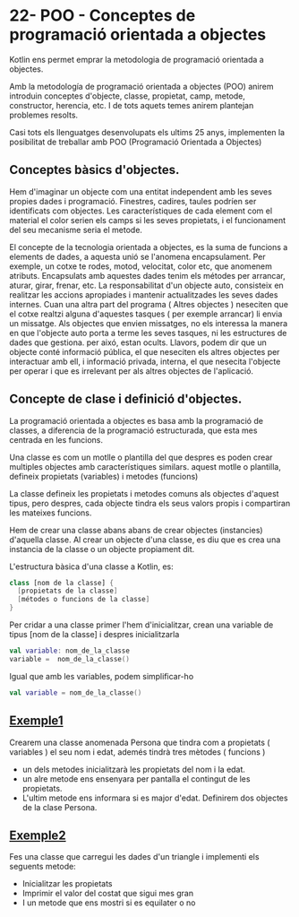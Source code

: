 # 22- POO - Conceptes de programació orientada a objectes

Kotlin ens permet emprar la metodologia de programació orientada a objectes.

Amb la metodología de programació orientada a objectes (POO) anirem introduin conceptes d'objecte, classe, propietat, camp, metode, constructor, herencia, etc. I de tots aquets temes anirem plantejan problemes resolts.

Casi tots els llenguatges desenvolupats els ultims 25 anys, implementen la posibilitat de treballar amb POO (Programació Orientada a Objectes)

## Conceptes bàsics d'objectes.

Hem d'imaginar un objecte com una entitat independent amb les seves propies dades i programació. Finestres, cadires, taules podríen ser identificats com objectes. Les característiques de cada element com el material el color  serien els camps si les seves propietats, i el funcionament del seu mecanisme seria el metode.

El concepte de la tecnologia orientada a objectes, es la suma de funcions a elements de dades, a aquesta unió se l'anomena encapsulament. Per exemple, un cotxe te rodes, motod, velocitat, color etc, que anomenem atributs. Encapsulats amb aquestes dades tenim els métodes per arrancar, aturar, girar, frenar, etc. La responsabilitat d'un objecte auto, consisteix en realitzar les accions apropiades i mantenir actualitzades les seves dades internes. Cuan una altra part del programa ( Altres objectes ) neseciten que el cotxe realtzi alguna d'aquestes tasques ( per exemple arrancar) li envia un missatge. Als objectes que envien missatges, no els interessa la manera en que l'objecte auto porta a terme les seves tasques, ni les estructures de dades que gestiona. per aixó, estan ocults. Llavors, podem dir que un objecte conté informació pública, el que neseciten els altres objectes per interactuar amb ell, i informació privada, interna, el que nesecita l'objecte per operar i que es irrelevant per als altres objectes de l'aplicació.

## Concepte de clase i definició d'objectes.

La programació orientada a objectes es basa amb la programació de classes, a diferencia de la programació estructurada, que esta mes centrada en les funcions.

Una classe es com un motlle o plantilla del que despres es poden crear multiples objectes amb característiques similars. aquest motlle o plantilla, defineix propietats (variables) i metodes (funcions)

La classe defineix les propietats i metodes comuns als objectes d'aquest tipus, pero despres, cada objecte tindra els seus valors propis i compartiran les mateixes funcions.

Hem de crear una classe abans abans de crear objectes (instancies) d'aquella classe. Al crear un objecte d'una classe, es diu que es crea una instancia de la classe o un objecte propiament dit.

L'estructura bàsica d'una classe a Kotlin, es:

```kotlin
class [nom de la classe] {
  [propietats de la classe]
  [métodes o funcions de la classe]
}
```

Per cridar a una classe primer l'hem d'inicialitzar, crean una variable de tipus [nom de la classe] i despres inicialitzarla

```kotlin
val variable: nom_de_la_classe
variable =  nom_de_la_classe()
```

Igual que amb les variables, podem simplificar-ho

```kotlin
val variable = nom_de_la_classe()
```

## [Exemple1](https://github.com/marcmoiagese/curskotlin/blob/master/22-POO-Conceptes_de_programacio_orientada_a_objectes/Exemple1/src/main/kotlin/Main.kt)

Crearem una classe anomenada Persona que tindra com a propietats ( variables ) el seu nom i edat, ademés tindrà tres mètodes ( funcions )
* un dels metodes inicialitzarà les propietats del nom i la edat.
* un alre metode ens ensenyara per pantalla el contingut de les propietats.
* L'ultim metode ens informara si es major d'edat.
Definirem dos objectes de la clase Persona.


## [Exemple2](https://github.com/marcmoiagese/curskotlin/blob/master/22-POO-Conceptes_de_programacio_orientada_a_objectes/Exemple2/src/main/kotlin/Main.kt)

Fes una classe que carregui les dades d'un triangle i implementi els seguents metode:
* Inicialitzar les propietats
* Imprimir el valor del costat que sigui mes gran
* I un metode que ens mostri si es equilater o no
